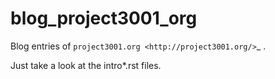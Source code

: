 blog_project3001_org
====================

Blog entries of `project3001.org <http://project3001.org/>`_ .

Just take a look at the intro*.rst files.
